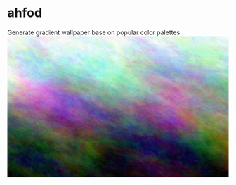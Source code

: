 # ahfod
Generate gradient wallpaper base on popular color palettes
![plasma_regular](sample/plasma2.jpg)